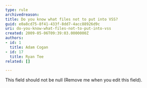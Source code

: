 ```yaml
---
type: rule
archivedreason: 
title: Do you know what files not to put into VSS?
guid: e0a8cd75-8f41-433f-8dd7-4acc88926d9c
uri: do-you-know-what-files-not-to-put-into-vss
created: 2009-05-06T09:39:03.0000000Z
authors:
- id: 1
  title: Adam Cogan
- id: 17
  title: Ryan Tee
related: []

---
```



This field should not be null (Remove me when you edit this field).
<br><excerpt class='endintro'></excerpt><br>



